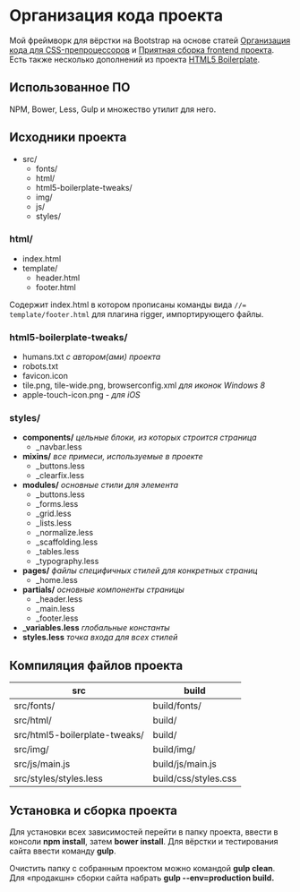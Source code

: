 # Организация кода проекта

Мой фреймворк для вёрстки на Bootstrap на основе статей [Организация кода для CSS-препроцессоров](https://canonium.com/articles/organizing-code-in-project) и [Приятная сборка frontend проекта](https://habrahabr.ru/post/250569/). Есть также несколько дополнений из проекта [HTML5 Boilerplate](https://html5boilerplate.com/).

## Использованное ПО

NPM, Bower, Less, Gulp и множество утилит для него.

## Исходники проекта

* src/
  * fonts/
  * html/
  * html5-boilerplate-tweaks/
  * img/
  * js/
  * styles/

### html/

* index.html
* template/
  * header.html
  * footer.html

Содержит index.html в котором прописаны команды вида `//= template/footer.html` для плагина rigger, импортирующего файлы.

### html5-boilerplate-tweaks/

* humans.txt _с автором(ами) проекта_
* robots.txt
* favicon.icon
* tile.png, tile-wide.png, browserconfig.xml _для иконок Windows 8_
* apple-touch-icon.png - _для iOS_

### styles/

* **components/** _цельные блоки, из которых строится страница_
  * _navbar.less
* **mixins/** _все примеси, используемые в проекте_
  * _buttons.less
  * _clearfix.less
* **modules/** _основные стили для элемента_
  * _buttons.less
  * _forms.less
  * _grid.less
  * _lists.less
  * _normalize.less
  * _scaffolding.less
  * _tables.less
  * _typography.less
* **pages/** _файлы специфичных стилей для конкретных страниц_
  * _home.less
* **partials/** _основные компоненты страницы_
  * _header.less
  * _main.less
  * _footer.less
* **_variables.less** _глобальные константы_
* **styles.less** _точка входа для всех стилей_

## Компиляция файлов проекта

src | build
--- | ---
src/fonts/ | build/fonts/
src/html/ | build/
src/html5-boilerplate-tweaks/ | build/
src/img/ | build/img/
src/js/main.js | build/js/main.js
src/styles/styles.less | build/css/styles.css

## Установка и сборка проекта

Для установки всех зависимостей перейти в папку проекта, ввести в консоли **npm install**, затем **bower install**. Для вёрстки и тестирования сайта ввести команду **gulp**.

Очистить папку с собранным проектом можно командой **gulp clean**. Для «продакшн» сборки сайта набрать **gulp --env=production build.**